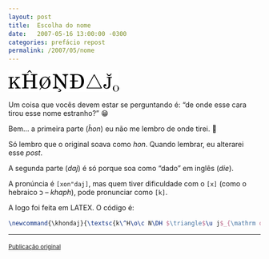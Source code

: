 ```yaml
---
layout: post
title:  Escolha do nome
date:   2007-05-16 13:00:00 -0300
categories: prefácio repost
permalink: /2007/05/nome
---
```


<div class="text-center">
  <img src="/assets/images/hondaj.png" alt="Ĥondaj’" />
</div>

Um coisa que vocês devem estar se perguntando é: “de onde esse cara tirou esse
nome estranho?” 😁

Bem… a primeira parte (*ĥon*) eu não me lembro de onde tirei. 🙁

Só lembro que o original soava como *hon*. Quando lembrar, eu alterarei esse
*post*.

A segunda parte (*daj*) é só porque soa como “dado” em inglês (*die*).

A pronúncia é `[xon"daj]`, mas quem tiver dificuldade com o `[x]` (como o
hebraico כ – *khaph*), pode pronunciar como `[k]`.

A logo foi feita em LATEX. O código é:

```latex
\newcommand{\khondaj}{\textsc{k\^H\o\c N\DH $\triangle$\u j$_{\mathrm o}$}}
```

--------------------------------------------------------------------------------

<div class="text-right">
  <small>
    <a href="http://khondaj.blogspot.com/2007/05/escolha-do-nome.html">
      Publicação original
    </a>
  </small>
</div>
